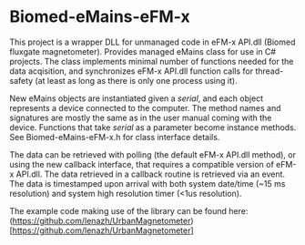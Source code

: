 # Biomed-eMains-eFM-x
This project is a wrapper DLL for unmanaged code in eFM-x API.dll (Biomed fluxgate magnetometer). Provides managed eMains class for use in C# projects. 
The class implements minimal number of functions needed for the data acqisition, and synchronizes eFM-x API.dll function calls for thread-safety (at least as long as there is only one process using it).

New eMains objects are instantiated given a _serial_, and each object represents a device connected to the computer. The method names and signatures are mostly the same as in the user manual coming with the device. Functions that take _serial_ as a parameter become instance methods. See Biomed-eMains-eFM-x.h for class interface details.

The data can be retrieved with polling (the default eFM-x API.dll method), or using the new callback interface, that requires a compatible version of eFM-x API.dll. The data retrieved in a callback routine is retrieved via an event. The data is timestamped upon arrival with both system date/time (~15 ms resolution) and system high resolution timer (<1us resolution).

The example code making use of the library can be found here: (https://github.com/lenazh/UrbanMagnetometer)[https://github.com/lenazh/UrbanMagnetometer]
